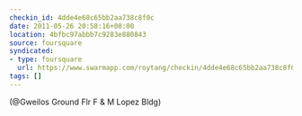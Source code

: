 ```yaml
---
checkin_id: 4dde4e68c65bb2aa738c8f0c
date: 2011-05-26 20:58:16+08:00
location: 4bfbc97abbb7c9283e880843
source: foursquare
syndicated:
- type: foursquare
  url: https://www.swarmapp.com/roytang/checkin/4dde4e68c65bb2aa738c8f0c
tags: []
---
```


(@Gweilos Ground Flr F & M Lopez Bldg)